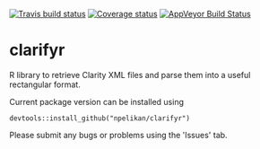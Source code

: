 [![Travis build status](https://travis-ci.org/npelikan/clarifyr.svg?branch=master)](https://travis-ci.org/npelikan/clarifyr)
[![Coverage status](https://codecov.io/gh/npelikan/clarifyr/branch/master/graph/badge.svg)](https://codecov.io/github/npelikan/clarifyr?branch=master)
[![AppVeyor Build Status](https://ci.appveyor.com/npelikan/clarifyr)](https://ci.appveyor.com/api/projects/status/github//npelikan/clarifyr/?branch=master&svg=true)

# clarifyr
R library to retrieve Clarity XML files and parse them into a useful rectangular format.

Current package version can be installed using
```
devtools::install_github("npelikan/clarifyr")
```

Please submit any bugs or problems using the 'Issues' tab.
